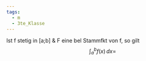 ```yaml
---
tags:
  - m
  - 3te_Klasse
---
```

Ist f stetig in [a;b] & F eine bel Stammfkt von f,  so gilt
$$\int_{a}^{b}f(x)  \, dx= $$